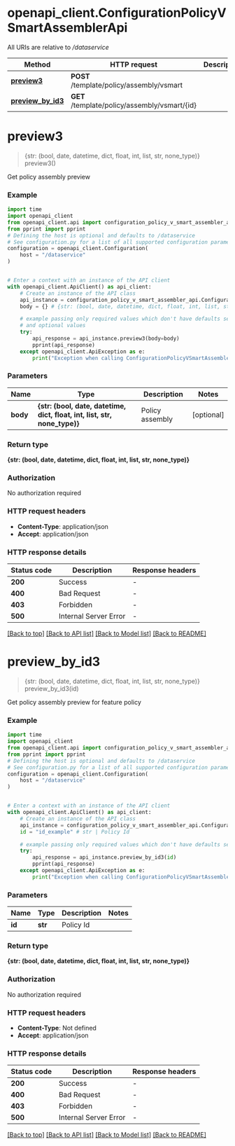 # openapi_client.ConfigurationPolicyVSmartAssemblerApi

All URIs are relative to */dataservice*

Method | HTTP request | Description
------------- | ------------- | -------------
[**preview3**](ConfigurationPolicyVSmartAssemblerApi.md#preview3) | **POST** /template/policy/assembly/vsmart | 
[**preview_by_id3**](ConfigurationPolicyVSmartAssemblerApi.md#preview_by_id3) | **GET** /template/policy/assembly/vsmart/{id} | 


# **preview3**
> {str: (bool, date, datetime, dict, float, int, list, str, none_type)} preview3()



Get policy assembly preview

### Example


```python
import time
import openapi_client
from openapi_client.api import configuration_policy_v_smart_assembler_api
from pprint import pprint
# Defining the host is optional and defaults to /dataservice
# See configuration.py for a list of all supported configuration parameters.
configuration = openapi_client.Configuration(
    host = "/dataservice"
)


# Enter a context with an instance of the API client
with openapi_client.ApiClient() as api_client:
    # Create an instance of the API class
    api_instance = configuration_policy_v_smart_assembler_api.ConfigurationPolicyVSmartAssemblerApi(api_client)
    body = {} # {str: (bool, date, datetime, dict, float, int, list, str, none_type)} | Policy assembly (optional)

    # example passing only required values which don't have defaults set
    # and optional values
    try:
        api_response = api_instance.preview3(body=body)
        pprint(api_response)
    except openapi_client.ApiException as e:
        print("Exception when calling ConfigurationPolicyVSmartAssemblerApi->preview3: %s\n" % e)
```


### Parameters

Name | Type | Description  | Notes
------------- | ------------- | ------------- | -------------
 **body** | **{str: (bool, date, datetime, dict, float, int, list, str, none_type)}**| Policy assembly | [optional]

### Return type

**{str: (bool, date, datetime, dict, float, int, list, str, none_type)}**

### Authorization

No authorization required

### HTTP request headers

 - **Content-Type**: application/json
 - **Accept**: application/json


### HTTP response details

| Status code | Description | Response headers |
|-------------|-------------|------------------|
**200** | Success |  -  |
**400** | Bad Request |  -  |
**403** | Forbidden |  -  |
**500** | Internal Server Error |  -  |

[[Back to top]](#) [[Back to API list]](../README.md#documentation-for-api-endpoints) [[Back to Model list]](../README.md#documentation-for-models) [[Back to README]](../README.md)

# **preview_by_id3**
> {str: (bool, date, datetime, dict, float, int, list, str, none_type)} preview_by_id3(id)



Get policy assembly preview for feature policy

### Example


```python
import time
import openapi_client
from openapi_client.api import configuration_policy_v_smart_assembler_api
from pprint import pprint
# Defining the host is optional and defaults to /dataservice
# See configuration.py for a list of all supported configuration parameters.
configuration = openapi_client.Configuration(
    host = "/dataservice"
)


# Enter a context with an instance of the API client
with openapi_client.ApiClient() as api_client:
    # Create an instance of the API class
    api_instance = configuration_policy_v_smart_assembler_api.ConfigurationPolicyVSmartAssemblerApi(api_client)
    id = "id_example" # str | Policy Id

    # example passing only required values which don't have defaults set
    try:
        api_response = api_instance.preview_by_id3(id)
        pprint(api_response)
    except openapi_client.ApiException as e:
        print("Exception when calling ConfigurationPolicyVSmartAssemblerApi->preview_by_id3: %s\n" % e)
```


### Parameters

Name | Type | Description  | Notes
------------- | ------------- | ------------- | -------------
 **id** | **str**| Policy Id |

### Return type

**{str: (bool, date, datetime, dict, float, int, list, str, none_type)}**

### Authorization

No authorization required

### HTTP request headers

 - **Content-Type**: Not defined
 - **Accept**: application/json


### HTTP response details

| Status code | Description | Response headers |
|-------------|-------------|------------------|
**200** | Success |  -  |
**400** | Bad Request |  -  |
**403** | Forbidden |  -  |
**500** | Internal Server Error |  -  |

[[Back to top]](#) [[Back to API list]](../README.md#documentation-for-api-endpoints) [[Back to Model list]](../README.md#documentation-for-models) [[Back to README]](../README.md)

